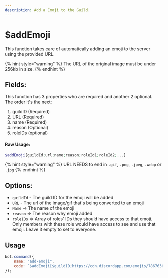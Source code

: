 ```yaml
---
description: Add a Emoji to the Guild.
---
```


# $addEmoji

This function takes care of automatically adding an emoji to the server using the provided URL.

{% hint style="warning" %}
The URL of the original image must be under 256kb in size.
{% endhint %}

## Fields:

This function has 3 properties who are required and another 2 optional.  
The order it's the next:

1. guildID \(Required\) 
2. URL \(Required\)
3. name \(Required\)
4. reason \(Optional\)
5. roleIDs \(optional\)

#### Raw Usage: 
```php
$addEmoji[guildId;url;name;reason;roleId1;roleId2;...]
```

{% hint style="warning" %}
URL NEEDS to end in `.gif`, `.png`, `.jpeg`, `.webp` or `.jpg`
{% endhint %}

## Options:

* `guildId` - The guild ID for the emoji will be added
* `URL` - The url of the image/gif that's being converted to an emoji
* `Name` =&gt; The name of the emoji
* `reason` =&gt; The reason why emoji added
* `roleIDs` =&gt; Array of roles' IDs they should have access to that emoji. Only members with these role would have access to see and use that emoji. Leave it empty to set to everyone.


## Usage

```javascript
bot.command({
    name: "add-emoji",
    code: `$addEmoji[$guildID;https://cdn.discordapp.com/emojis/786763619438166036.png;shy_bear;Because why not;849217373214474253]`
});
```


